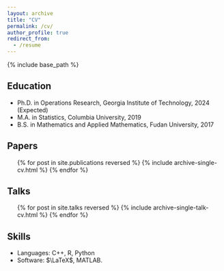 ```yaml
---
layout: archive
title: "CV"
permalink: /cv/
author_profile: true
redirect_from:
  - /resume
---
```


{% include base_path %}
## Education  
* Ph.D. in Operations Research, Georgia Institute of Technology, 2024 (Expected)
* M.A. in Statistics, Columbia University, 2019
* B.S. in Mathematics and Applied Mathematics, Fudan University, 2017

## Papers
  <ul>{% for post in site.publications reversed %}
    {% include archive-single-cv.html %}
  {% endfor %}</ul>
  
## Talks
  <ul>{% for post in site.talks reversed %}
    {% include archive-single-talk-cv.html %}
  {% endfor %}</ul>
  
## Skills
* Languages: C++, R, Python
* Software: $\LaTeX$, MATLAB.
